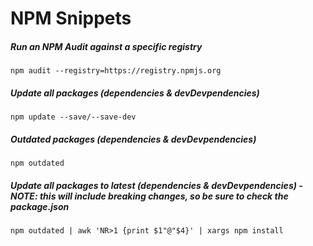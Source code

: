 # NPM Snippets

##### Run an NPM Audit against a specific registry

```
npm audit --registry=https://registry.npmjs.org
```

##### Update all packages (dependencies & devDevpendencies)

```
npm update --save/--save-dev
```

##### Outdated packages (dependencies & devDevpendencies)

```
npm outdated
```

##### Update all packages to latest (dependencies & devDevpendencies) - NOTE: this will include breaking changes, so be sure to check the package.json

```
npm outdated | awk 'NR>1 {print $1"@"$4}' | xargs npm install
```

